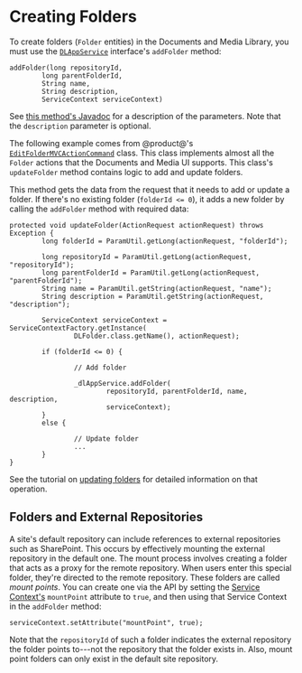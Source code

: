 # Creating Folders

To create folders (`Folder` entities) in the Documents and Media Library, you 
must use the 
[`DLAppService`](@platform-ref@/7.1-latest/javadocs/portal-kernel/com/liferay/document/library/kernel/service/DLAppService.html) 
interface's `addFolder` method: 

    addFolder(long repositoryId, 
            long parentFolderId, 
            String name, 
            String description, 
            ServiceContext serviceContext)

See 
[this method's Javadoc](@platform-ref@/7.1-latest/javadocs/portal-kernel/com/liferay/document/library/kernel/service/DLAppService.html#addFolder-long-long-java.lang.String-java.lang.String-com.liferay.portal.kernel.service.ServiceContext-) 
for a description of the parameters. Note that the `description` parameter is 
optional. 

The following example comes from @product@'s 
[`EditFolderMVCActionCommand`](https://github.com/liferay/liferay-portal/blob/master/modules/apps/document-library/document-library-web/src/main/java/com/liferay/document/library/web/internal/portlet/action/EditFolderMVCActionCommand.java) 
class. This class implements almost all the `Folder` actions that the Documents 
and Media UI supports. This class's `updateFolder` method contains logic to add 
and update folders. 

This method gets the data from the request that it needs to add or update a 
folder. If there's no existing folder (`folderId <= 0`), it adds a new folder by 
calling the `addFolder` method with required data: 

    protected void updateFolder(ActionRequest actionRequest) throws Exception {
            long folderId = ParamUtil.getLong(actionRequest, "folderId");

            long repositoryId = ParamUtil.getLong(actionRequest, "repositoryId");
            long parentFolderId = ParamUtil.getLong(actionRequest, "parentFolderId");
            String name = ParamUtil.getString(actionRequest, "name");
            String description = ParamUtil.getString(actionRequest, "description");

            ServiceContext serviceContext = ServiceContextFactory.getInstance(
                    DLFolder.class.getName(), actionRequest);

            if (folderId <= 0) {

                    // Add folder

                    _dlAppService.addFolder(
                            repositoryId, parentFolderId, name, description,
                            serviceContext);
            }
            else {

                    // Update folder
                    ...
            }
    }

See the tutorial on 
[updating folders](liferay.com) 
for detailed information on that operation. 

## Folders and External Repositories

A site's default repository can include references to external repositories such 
as SharePoint. This occurs by effectively mounting the external repository in 
the default one. The mount process involves creating a folder that acts as a 
proxy for the remote repository. When users enter this special folder, they're 
directed to the remote repository. These folders are called *mount points*. You 
can create one via the API by setting the 
[Service Context's](/develop/tutorials/-/knowledge_base/7-1/understanding-servicecontext) 
`mountPoint` attribute to `true`, and then using that Service Context in the 
`addFolder` method: 

    serviceContext.setAttribute("mountPoint", true);

Note that the `repositoryId` of such a folder indicates the external repository 
the folder points to---not the repository that the folder exists in. Also, mount 
point folders can only exist in the default site repository. 
